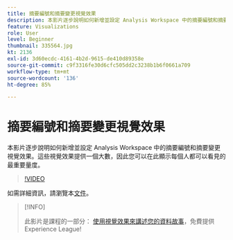 ```yaml
---
title: 摘要編號和摘要變更視覺效果
description: 本影片逐步說明如何新增並設定 Analysis Workspace 中的摘要編號和摘要變更視覺效果。這些視覺效果提供一個大數，因此您可以在此顯示每個人都可以看見的最重要量度。
feature: Visualizations
role: User
level: Beginner
thumbnail: 335564.jpg
kt: 2136
exl-id: 3d60ecdc-4161-4b2d-9615-de410d89358e
source-git-commit: c9f3316fe30d6cfc505dd2c3238b1b6f0661a709
workflow-type: tm+mt
source-wordcount: '136'
ht-degree: 85%

---
```


# 摘要編號和摘要變更視覺效果

本影片逐步說明如何新增並設定 Analysis Workspace 中的摘要編號和摘要變更視覺效果。這些視覺效果提供一個大數，因此您可以在此顯示每個人都可以看見的最重要量度。

>[!VIDEO](https://video.tv.adobe.com/v/335564/?quality=12&learn=on)

如需詳細資訊，請瀏覽本[文件](https://experienceleague.adobe.com/docs/analytics/analyze/analysis-workspace/visualizations/summary-number-change.html?lang=zh-Hant)。

>[!INFO]
>
> 此影片是課程的一部分： [使用視覺效果來講述您的資料故事](https://experienceleague.adobe.com/?recommended=Analytics-U-1-2021.1.visualizations)，免費提供Experience League!
